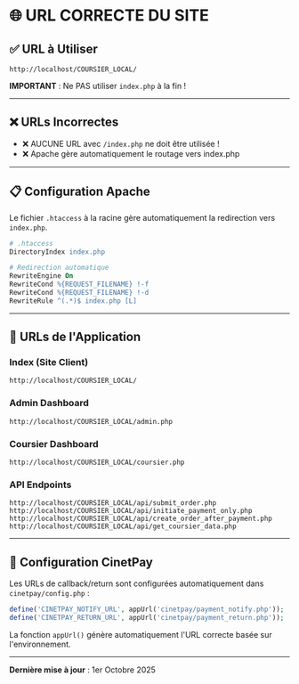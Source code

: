 # 🌐 URL CORRECTE DU SITE

## ✅ URL à Utiliser

```
http://localhost/COURSIER_LOCAL/
```

**IMPORTANT** : Ne PAS utiliser `index.php` à la fin !

---

## ❌ URLs Incorrectes

- ❌ AUCUNE URL avec `/index.php` ne doit être utilisée !
- ❌ Apache gère automatiquement le routage vers index.php

---

## 📋 Configuration Apache

Le fichier `.htaccess` à la racine gère automatiquement la redirection vers `index.php`.

```apache
# .htaccess
DirectoryIndex index.php

# Redirection automatique
RewriteEngine On
RewriteCond %{REQUEST_FILENAME} !-f
RewriteCond %{REQUEST_FILENAME} !-d
RewriteRule ^(.*)$ index.php [L]
```

---

## 🔗 URLs de l'Application

### Index (Site Client)
```
http://localhost/COURSIER_LOCAL/
```

### Admin Dashboard
```
http://localhost/COURSIER_LOCAL/admin.php
```

### Coursier Dashboard  
```
http://localhost/COURSIER_LOCAL/coursier.php
```

### API Endpoints
```
http://localhost/COURSIER_LOCAL/api/submit_order.php
http://localhost/COURSIER_LOCAL/api/initiate_payment_only.php
http://localhost/COURSIER_LOCAL/api/create_order_after_payment.php
http://localhost/COURSIER_LOCAL/api/get_coursier_data.php
```

---

## 🔧 Configuration CinetPay

Les URLs de callback/return sont configurées automatiquement dans `cinetpay/config.php` :

```php
define('CINETPAY_NOTIFY_URL', appUrl('cinetpay/payment_notify.php'));
define('CINETPAY_RETURN_URL', appUrl('cinetpay/payment_return.php'));
```

La fonction `appUrl()` génère automatiquement l'URL correcte basée sur l'environnement.

---

**Dernière mise à jour** : 1er Octobre 2025
